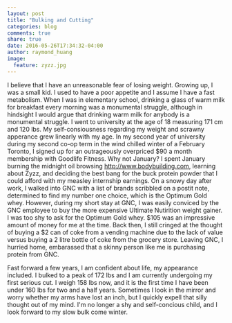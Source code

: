 ```yaml
---
layout: post
title: "Bulking and Cutting"
categories: blog
comments: true
share: true
date: 2016-05-26T17:34:32-04:00
author: raymond_huang
image:
  feature: zyzz.jpg
---
```


I believe that I have an unreasonable fear of losing weight. Growing up, I was a small kid. I used to have a poor appetite and I assume I have a fast metabolism. When I was in elementary school, drinking a glass of warm milk for breakfast every morning was a monumental struggle, although in hindsight I would argue that drinking warm milk for anybody is a monumental struggle. I went to university at the age of 18 measuring 171 cm and 120 lbs. My self-consiousness regarding my weight and scrawny apperance grew linearly with my age. In my second year of university during my second co-op term in the wind chilled winter of a February Toronto, I signed up for an outrageously overpriced $90 a month membership with Goodlife Fitness. Why not January? I spent January burning the midnight oil browsing http://www.bodybuilding.com, learning about Zyzz, and deciding the best bang for the buck protein powder that I could afford with my measley internship earnings. On a snowy day after work, I walked into GNC with a list of brands scribbled on a postit note, determined to find my number one choice, which is the Optimum Gold whey. However, during my short stay at GNC, I was easily conviced by the GNC employee to buy the more expensive Ultimate Nutirition weight gainer. I was too shy to ask for the Optimum Gold whey. $105 was an impressive amount of money for me at the time. Back then, I still cringed at the thought of buying a $2 can of coke from a vending machine due to the lack of value versus buying a 2 litre bottle of coke from the grocery store. Leaving GNC, I hurried home, embarassed that a skinny person like me is purchasing protein from GNC.

Fast forward a few years, I am confident about life, my appearance included. I bulked to a peak of 172 lbs and I am currently undergoing my first serious cut. I weigh 158 lbs now, and it is the first time I have been under 160 lbs for two and a half years. Sometimes I look in the mirror and worry whether my arms have lost an inch, but I quickly expell that silly thought out of my mind. I'm no longer a shy and self-concious child, and I look forward to my slow bulk come winter.
